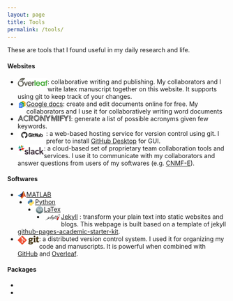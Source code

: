 ```yaml
---
layout: page
title: Tools
permalink: /tools/
---
```

These are tools that I found useful in my daily research and life. 

#### Websites

- [<img style="float: left;" src="/data/imgs/overleaf.png" height="20" />](https://www.overleaf.com/signup?ref=e1a13b4226a3): collaborative writing and publishing. My collaborators and I write latex manuscript together on this website. It supports using git to keep track of your changes. 
- [<img style="float: left;" src="/data/imgs/google_doc.jpeg" height="20" />Google docs](https://www.google.com/docs/about/): create and edit documents online for free. My collaborators and I use it for collaboratively writing word documents  
- [<img style="float: left;" src="/data/imgs/acronymify.jpg" height="16" />](http://acronymify.com/): generate a list of possible acronyms given few keywords. 
- [<img style="float: left;" src="/data/imgs/github.jpg" height="24" />](http://github.com/zhoupc): a web-based hosting service for version control using git. I prefer to install [GitHub Desktop](https://desktop.github.com/) for GUI. 
- [<img style="float: left;" src="/data/imgs/slack.png" height="24" />](http://slack.com/): a cloud-based set of proprietary team collaboration tools and services. I use it to communicate with my collaborators and answer questions from users of my softwares (e.g. [CNMF-E](beat-ica.slack.com)). 

#### Softwares

- [<img style="float: left;" src="/data/imgs/matlab.jpeg" height="20" />MATLAB](https://www.mathworks.com/products/matlab.html) 
- [<img style="float: left;" src="/data/imgs/python.jpeg" height="20" />Python](https://www.python.org/) 
- [<img style="float: left;" src="/data/imgs/tex.png" height="20" />LaTex](https://www.latex-project.org/) 
- [<img style="float: left;" src="/data/imgs/jekyll.png" height="20" />Jekyll](https://www.latex-project.org/) : transform your plain text into static websites and blogs. This webpage is built based on a template of jekyll  [github-pages-academic-starter-kit](https://github.com/jabranham/github-pages-academic-starter-kit). 
- [<img style="float: left;" src="/data/imgs/git.png" height="24" />](https://git-scm.com/) : a distributed version control system. I used it for organizing my code and manuscripts. It is powerful when combined with [GitHub](http://github.com/) and [Overleaf](https://www.overleaf.com/signup?ref=e1a13b4226a3). 


#### Packages

- ​
- ​

